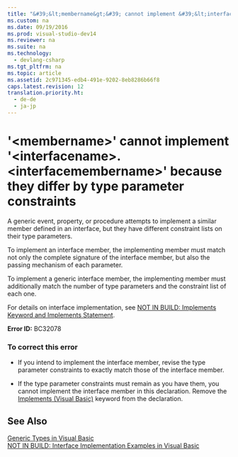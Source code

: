 ```yaml
---
title: "&#39;&lt;membername&gt;&#39; cannot implement &#39;&lt;interfacename&gt;.&lt;interfacemembername&gt;&#39; because they differ by type parameter constraints"
ms.custom: na
ms.date: 09/19/2016
ms.prod: visual-studio-dev14
ms.reviewer: na
ms.suite: na
ms.technology: 
  - devlang-csharp
ms.tgt_pltfrm: na
ms.topic: article
ms.assetid: 2c971345-edb4-491e-9202-8eb8286b66f8
caps.latest.revision: 12
translation.priority.ht: 
  - de-de
  - ja-jp
---
```

# &#39;&lt;membername&gt;&#39; cannot implement &#39;&lt;interfacename&gt;.&lt;interfacemembername&gt;&#39; because they differ by type parameter constraints
A generic event, property, or procedure attempts to implement a similar member defined in an interface, but they have different constraint lists on their type parameters.  
  
 To implement an interface member, the implementing member must match not only the complete signature of the interface member, but also the passing mechanism of each parameter.  
  
 To implement a generic interface member, the implementing member must additionally match the number of type parameters and the constraint list of each one.  
  
 For details on interface implementation, see [NOT IN BUILD: Implements Keyword and Implements Statement](assetId:///b96560f7-6413-480f-a1e2-f80253bab5be).  
  
 **Error ID:** BC32078  
  
### To correct this error  
  
-   If you intend to implement the interface member, revise the type parameter constraints to exactly match those of the interface member.  
  
-   If the type parameter constraints must remain as you have them, you cannot implement the interface member in this declaration. Remove the [Implements (Visual Basic)](../vs140/Implements-Clause--Visual-Basic-.md) keyword from the declaration.  
  
## See Also  
 [Generic Types in Visual Basic](../Topic/Generic%20Types%20in%20Visual%20Basic%20\(Visual%20Basic\).md)   
 [NOT IN BUILD: Interface Implementation Examples in Visual Basic](assetId:///50bf2a30-73b6-4126-a921-075fd6eec278)